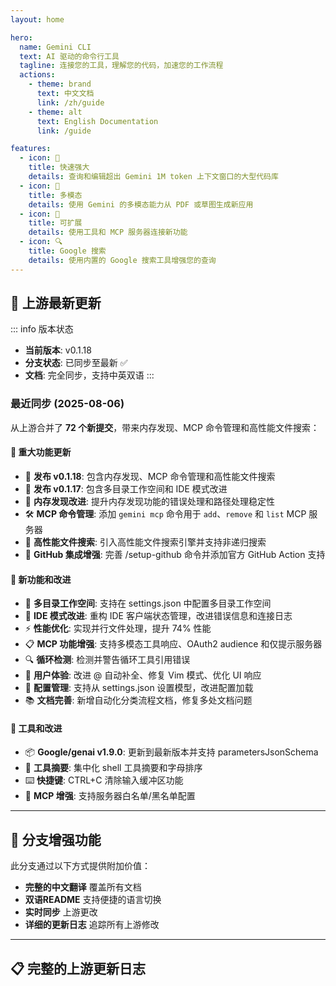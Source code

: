 ```yaml
---
layout: home

hero:
  name: Gemini CLI
  text: AI 驱动的命令行工具
  tagline: 连接您的工具，理解您的代码，加速您的工作流程
  actions:
    - theme: brand
      text: 中文文档
      link: /zh/guide
    - theme: alt
      text: English Documentation
      link: /guide

features:
  - icon: 🚀
    title: 快速强大
    details: 查询和编辑超出 Gemini 1M token 上下文窗口的大型代码库
  - icon: 🎨
    title: 多模态
    details: 使用 Gemini 的多模态能力从 PDF 或草图生成新应用
  - icon: 🔧
    title: 可扩展
    details: 使用工具和 MCP 服务器连接新功能
  - icon: 🔍
    title: Google 搜索
    details: 使用内置的 Google 搜索工具增强您的查询
---
```


## 🔄 上游最新更新

::: info 版本状态
- **当前版本**: v0.1.18
- **分支状态**: 已同步至最新 ✅
- **文档**: 完全同步，支持中英双语
:::

### 最近同步 (2025-08-06)

从上游合并了 **72 个新提交**，带来内存发现、MCP 命令管理和高性能文件搜索：

#### 🚀 重大功能更新
- 🎉 **发布 v0.1.18**: 包含内存发现、MCP 命令管理和高性能文件搜索
- 🎉 **发布 v0.1.17**: 包含多目录工作空间和 IDE 模式改进
- 🧠 **内存发现改进**: 提升内存发现功能的错误处理和路径处理稳定性
- 🛠️ **MCP 命令管理**: 添加 `gemini mcp` 命令用于 `add`、`remove` 和 `list` MCP 服务器
- 🚀 **高性能文件搜索**: 引入高性能文件搜索引擎并支持非递归搜索
- 🎯 **GitHub 集成增强**: 完善 /setup-github 命令并添加官方 GitHub Action 支持

#### 🔧 新功能和改进
- 🏢 **多目录工作空间**: 支持在 settings.json 中配置多目录工作空间
- 🔧 **IDE 模式改进**: 重构 IDE 客户端状态管理，改进错误信息和连接日志
- ⚡ **性能优化**: 实现并行文件处理，提升 74% 性能
- 📋 **MCP 功能增强**: 支持多模态工具响应、OAuth2 audience 和仅提示服务器
- 🔍 **循环检测**: 检测并警告循环工具引用错误
- 🎨 **用户体验**: 改进 @ 自动补全、修复 Vim 模式、优化 UI 响应
- 🔧 **配置管理**: 支持从 settings.json 设置模型，改进配置加载
- 📚 **文档完善**: 新增自动化分类流程文档，修复多处文档问题

#### 🔧 工具和改进
- 📦 **Google/genai v1.9.0**: 更新到最新版本并支持 parametersJsonSchema
- 🎯 **工具摘要**: 集中化 shell 工具摘要和字母排序
- ⌨️ **快捷键**: CTRL+C 清除输入缓冲区功能
- 🔧 **MCP 增强**: 支持服务器白名单/黑名单配置

---

## 🌟 分支增强功能

此分支通过以下方式提供附加价值：

- **完整的中文翻译** 覆盖所有文档
- **双语README** 支持便捷的语言切换
- **实时同步** 上游更改
- **详细的更新日志** 追踪所有上游修改

---

## 📋 完整的上游更新日志

<!--@include: ./zh/changelog-content.md-->

